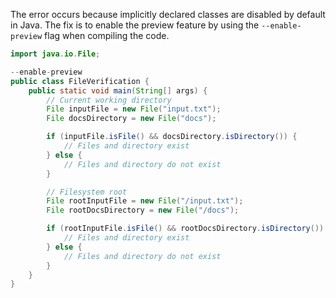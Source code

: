 The error occurs because implicitly declared classes are disabled by default in Java. The fix is to enable the preview feature by using the `--enable-preview` flag when compiling the code.

```java
import java.io.File;

--enable-preview
public class FileVerification {
    public static void main(String[] args) {
        // Current working directory
        File inputFile = new File("input.txt");
        File docsDirectory = new File("docs");

        if (inputFile.isFile() && docsDirectory.isDirectory()) {
            // Files and directory exist
        } else {
            // Files and directory do not exist
        }

        // Filesystem root
        File rootInputFile = new File("/input.txt");
        File rootDocsDirectory = new File("/docs");

        if (rootInputFile.isFile() && rootDocsDirectory.isDirectory()) {
            // Files and directory exist
        } else {
            // Files and directory do not exist
        }
    }
}
```
